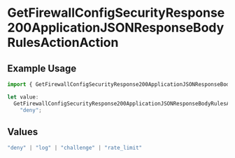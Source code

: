 # GetFirewallConfigSecurityResponse200ApplicationJSONResponseBodyRulesActionAction

## Example Usage

```typescript
import { GetFirewallConfigSecurityResponse200ApplicationJSONResponseBodyRulesActionAction } from "@vercel/sdk/models/operations/getfirewallconfig.js";

let value:
  GetFirewallConfigSecurityResponse200ApplicationJSONResponseBodyRulesActionAction =
    "deny";
```

## Values

```typescript
"deny" | "log" | "challenge" | "rate_limit"
```